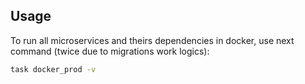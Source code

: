 ## Usage

To run all microservices and theirs dependencies in 
docker, use next command (twice due to migrations work logics):

```bash
task docker_prod -v
```
